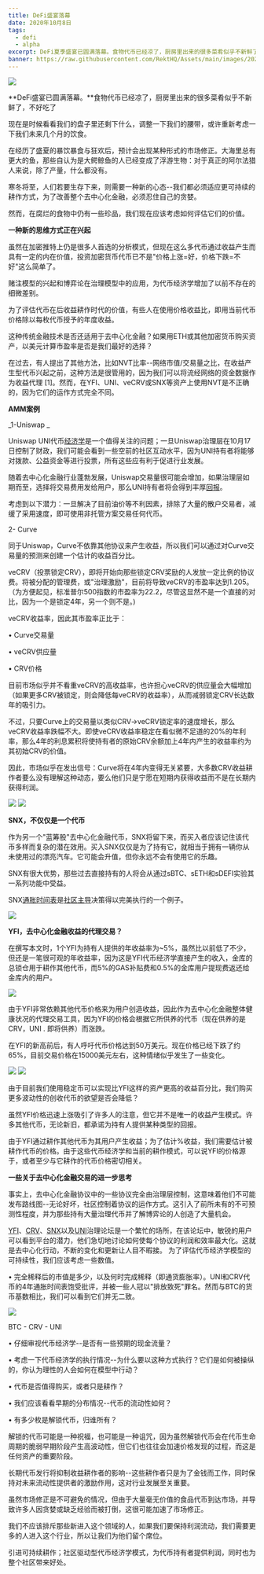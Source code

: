 ```yaml
---
title: DeFi盛宴落幕
date: 2020年10月8日
tags:
  - defi
  - alpha
excerpt: DeFi夏季盛宴已圆满落幕。食物代币已经凉了，厨房里出来的很多菜肴似乎不新鲜了，不好吃了现在是时候看看我们的盘子里还剩下什么，调整一下我们的腰带，或许重新考虑一下我们未来几个月的饮食。
banner: https://raw.githubusercontent.com/RektHQ/Assets/main/images/2020/10/banner-5.jpg
---
```


![](https://raw.githubusercontent.com/RektHQ/Assets/main/images/2020/10/banner-5.jpg)

**DeFi盛宴已圆满落幕。**食物代币已经凉了，厨房里出来的很多菜肴似乎不新鲜了，不好吃了

现在是时候看看我们的盘子里还剩下什么，调整一下我们的腰带，或许重新考虑一下我们未来几个月的饮食。

在经历了盛夏的暴饮暴食与狂欢后，预计会出现某种形式的市场修正。大海里总有更大的鱼，那些自认为是大鳄鲸鱼的人已经变成了浮游生物：对于真正的阿尔法猎人来说，除了产量，什么都没有。

寒冬将至，人们若要生存下来，则需要一种新的心态--我们都必须适应更可持续的耕作方式，为了改善整个去中心化金融，必须忍住自己的贪婪。

然而，在腐烂的食物中仍有一些珍品，我们现在应该考虑如何评估它们的价值。

**一种新的思维方式正在兴起**

虽然在加密推特上仍是很多人首选的分析模式，但现在这么多代币通过收益产生而具有一定的内在价值，投资加密货币代币已不是"价格上涨=好，价格下跌=不好"这么简单了。

赌注模型的兴起和博弈论在治理模型中的应用，为代币经济学增加了以前不存在的细微差别。

为了评估代币在后收益耕作时代的价值，有些人在使用价格收益比，即用当前代币价格除以每枚代币授予的年度收益。

这种传统金融技术是否还适用于去中心化金融？如果用ETH或其他加密货币购买资产，以美元计算市盈率是否是我们最好的选择？

在过去，有人提出了其他方法，比如NVT比率--网络市值/交易量之比，在收益产生型代币兴起之前，这种方法是很管用的，因为我们可以将流经网络的资金数据作为收益代理 [1]。然而，在YFI、UNI、veCRV或SNX等资产上使用NVT是不正确的，因为它们的运作方式完全不同。

**AMM案例**

_1-Uniswap _

Uniswap UNI代币[经济学](https://uniswap.org/blog/uni/)是一个值得关注的问题；一旦Uniswap治理层在10月17日控制了财政，我们可能会看到一些空前的社区互动水平，因为UNI持有者将能够对拨款、公益资金等进行投票，所有这些应有利于促进行业发展。

随着去中心化金融行业蓬勃发展，Uniswap交易量很可能会增加，如果治理层如期而至，选择将交易费用发给用户，那么UNI持有者将会得到丰厚[回报](https://gov.uniswap.org/t/poll-how-would-we-structure-a-fee-reward/5790)。

考虑到以下潜力：一旦解决了目前油价等不利因素，排除了大量的散户交易者，减缓了采用速度，即可使用非托管方案交易任何代币。

2- Curve

同于Uniswap，Curve不依靠其他协议来产生收益，所以我们可以通过对Curve交易量的预测来创建一个估计的收益百分比。

veCRV（投票锁定CRV），即将开始向那些锁定CRV奖励的人发放一定比例的协议费。将被分配的管理费，或"治理激励"，目前将导致veCRV的市盈率达到1.205。（为方便起见，标准普尔500指数的市盈率为22.2，尽管这显然不是一个直接的对比，因为一个是锁定4年，另一个则不是。)

veCRV收益率，因此其市盈率正比于：

•	Curve交易量

•	veCRV供应量

•	CRV价格

目前市场似乎并不看重veCRV的高收益率，也许担心veCRV的供应量会大幅增加（如果更多CRV被锁定，则会降低每veCRV的收益率），从而减弱锁定CRV长达数年的吸引力。

不过，只要Curve上的交易量以类似CRV->veCRV锁定率的速度增长，那么veCRV收益率跌幅不大。即使veCRV收益率稳定在看似微不足道的20%的年利率，那么4年的利息累积将使持有者的原始CRV余额加上4年内产生的收益率约为其初始CRV的价值。

因此，市场似乎在发出信号：Curve将在4年内变得无关紧要，大多数CRV收益耕作者要么没有理解这种动态，要么他们只是宁愿在短期内获得收益而不是在长期内获得利润。

![](https://raw.githubusercontent.com/RektHQ/Assets/main/images/2020/10/vecrv.jpg)
![](https://raw.githubusercontent.com/RektHQ/Assets/main/images/2020/10/fisk.jpg)


**SNX，不仅仅是一个代币**

作为另一个"蓝筹股"去中心化金融代币，SNX将留下来，而买入者应该记住该代币多样而复杂的潜在效用。买入SNX仅仅是为了持有它，就相当于拥有一辆你从未使用过的漂亮汽车。它可能会升值，但你永远不会有使用它的乐趣。

SNX有很大优势，那些过去直接持有的人将会从通过sBTC、sETH和sDEFI实验其一系列功能中受益。

SNX[通胀时间表](https://docs.google.com/spreadsheets/d/1a5r9aFP5bh6wGG4-HIW2MWPf4yMthZvesZOurnG-v_8/edit#gid=0)是[社区主导](https://blog.synthetix.io/reaching-monetary-policy-consensus/)决策得以完美执行的一个例子。 

![](https://raw.githubusercontent.com/RektHQ/Assets/main/images/2020/10/snx-inflation.png)

**YFI，去中心化金融收益的代理交易？**

在撰写本文时，1个YFI为持有人提供的年收益率为~5%，虽然比以前低了不少，但还是一笔很可观的年收益率，因为这是YFI代币经济学直接产生的收入，金库的总锁仓用于耕作其他代币，而5%的GAS补贴费和0.5%的金库用户提现费返还给金库内的用户。 

![](https://lh6.googleusercontent.com/jzWIOd1yx1nYkQVKQaPAaGHzb3aqdKphLDUHbbZgr1osO7oMvJCfM2GVQOMCaQwPPIMet71ggn4URplQ70ae8_R7yEabhD4bFtVeG7mN4N8C6TtLbsJU9eruFUOii1RC8KaYr3jw)

由于YFI非常依赖其他代币价格来为用户创造收益，因此作为去中心化金融整体健康状况的代理交易工具，因为YFI的价格会根据它所供养的代币（现在供养的是CRV，UNI . 即将供养）而涨跌。

在YFI的新高前后，有人呼吁代币价格达到50万美元。现在价格已经下跌了约65%，目前交易价格在15000美元左右，这种情绪似乎发生了一些变化。 

![](https://raw.githubusercontent.com/RektHQ/Assets/main/images/2020/10/tyler.png)
![](https://raw.githubusercontent.com/RektHQ/Assets/main/images/2020/10/yfi.png)

由于目前我们使用稳定币可以实现比YFI这样的资产更高的收益百分比，我们购买更多波动性的创收代币的欲望是否会降低？

虽然YFI价格迅速上涨吸引了许多人的注意，但它并不是唯一的收益产生模式。许多其他代币，无论新旧，都承诺为持有人提供某种类型的回报。

由于YFI通过耕作其他代币为其用户产生收益；为了估计%收益，我们需要估计被耕作代币的价格。由于这些代币经济学和当前的耕作模式，可以说YFI的价格源于，或者至少与它耕作的代币价格密切相关。

**一些关于去中心化金融交易的进一步思考**

事实上，去中心化金融协议中的一些协议完全由治理层控制，这意味着他们不可能发布路线图--无论好坏，社区控制着协议的运作方式。这引入了前所未有的不可预测性程度，并为那些持有大量治理代币并了解博弈论的人创造了大量机会。

 [YFI](https://gov.yearn.finance/)、[CRV](https://gov.curve.fi/)、[SNX](https://research.synthetix.io/)以及[UNI](https://gov.uniswap.org/)治理论坛是一个繁忙的场所，在该论坛中，敏锐的用户可以看到平台的潜力，他们急切地讨论如何使每个协议的利润和效率最大化。这就是去中心化行动，不断的变化和更新让人目不暇接。
为了评估代币经济学模型的可持续性，我们应该考虑一些数值。

•	完全稀释后的市值是多少，以及何时完成稀释（即通货膨胀率）。UNI和CRV代币的4年通胀时间表饱受批评，并被一些人冠以"排放致死"罪名。然而与BTC的货币基数相比，我们可以看到它们并无二致。

![](https://raw.githubusercontent.com/RektHQ/Assets/main/images/2020/10/inflation3.png)

 BTC - CRV - UNI
 
•	仔细审视代币经济学--是否有一些预期的现金流量？

•	考虑一下代币经济学的执行情况--为什么要以这种方式执行？它们是如何被操纵的，你认为理性的人会如何在模型中行动？

•	代币是否值得购买，或者只是耕作？

•	我们应该看看早期的分布情况--代币的流动性如何？

•	有多少枚是解锁代币，归谁所有？

解锁的代币可能是一种祝福，也可能是一种诅咒，因为虽然解锁代币会在代币生命周期的脆弱早期阶段产生高波动性，但它们也往往会加速价格发现的过程，而这是任何资产的重要阶段。

长期代币发行将抑制收益耕作者的影响--这些耕作者只是为了金钱而工作，同时保持对未来流动性提供者的激励作用，这对行业发展至关重要。

虽然市场修正是不可避免的情况，但由于大量毫无价值的食品代币到达市场，并导致许多人因贪婪或缺乏经验而被打倒，这很可能加速了市场修正。

我们不应该排斥那些新进入这个领域的人，如果我们要保持利润流动，我们需要更多的人进入这个行业，所以让我们为他们留个席位。

引进可持续耕作；社区驱动型代币经济学模式，为代币持有者提供利润，同时也为整个社区带来好处。
